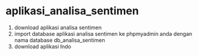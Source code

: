 # aplikasi_analisa_sentimen
1. download aplikasi analisa sentimen
2. import database aplikasi analisa sentimen ke phpmyadmin anda dengan nama database db_analisa_sentimen
3. download aplikasi Indo
